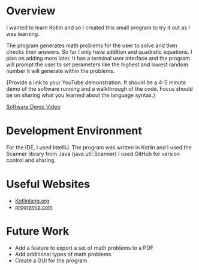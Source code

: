 # Overview

I wanted to learn Kotlin and so I created this small program to try it out as I was learning.

The program generates math problems for the user to solve and then checks their answers. So far I only have addition and quadratic equations. I plan on adding more later.
It has a terminal user interface and the program will prompt the user to set perameters like the highest and lowest random number it will generate within the problems.

{Provide a link to your YouTube demonstration.  It should be a 4-5 minute demo of the software running and a walkthrough of the code.  Focus should be on sharing what you learned about the language syntax.}

[Software Demo Video](http://youtube.link.goes.here)

# Development Environment

For the IDE, I used IntelliJ.
The program was written in Kotlin and I used the Scanner library from Java (java.util.Scanner)
I used GitHub for version control and sharing.

# Useful Websites

* [Kotlinlang.org](https://kotlinlang.org/docs/basic-syntax.html)
* [programiz.com](https://www.programiz.com/kotlin-programming)

# Future Work

* Add a feature to export a set of math problems to a PDF
* Add additional types of math problems
* Create a GUI for the program
